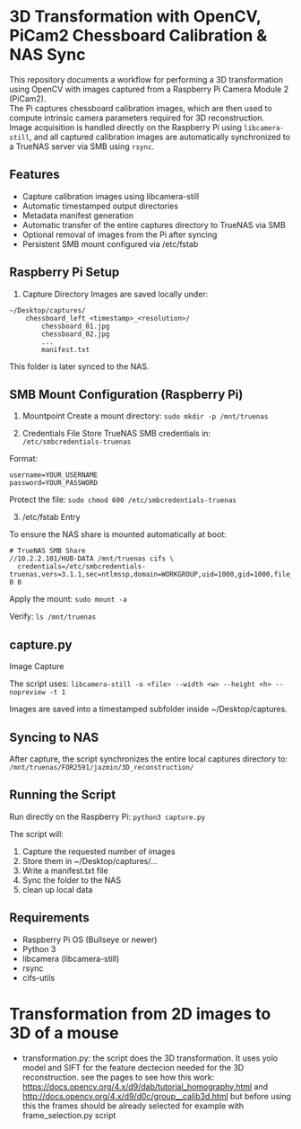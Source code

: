 # 3D Transformation with OpenCV, PiCam2 Chessboard Calibration & NAS Sync

This repository documents a workflow for performing a 3D transformation using OpenCV with images captured from a Raspberry Pi Camera Module 2 (PiCam2).  
The Pi captures chessboard calibration images, which are then used to compute intrinsic camera parameters required for 3D reconstruction.  
Image acquisition is handled directly on the Raspberry Pi using `libcamera-still`, and all captured calibration images are automatically synchronized to a TrueNAS server via SMB using `rsync`.

## Features

* Capture calibration images using libcamera-still
* Automatic timestamped output directories
* Metadata manifest generation
* Automatic transfer of the entire captures directory to TrueNAS via SMB
* Optional removal of images from the Pi after syncing
* Persistent SMB mount configured via /etc/fstab

## Raspberry Pi Setup
1. Capture Directory
Images are saved locally under:

```
~/Desktop/captures/
    chessboard_left_<timestamp>_<resolution>/
        chessboard_01.jpg
        chessboard_02.jpg
        ...
        manifest.txt
```

This folder is later synced to the NAS.

## SMB Mount Configuration (Raspberry Pi)

1. Mountpoint
Create a mount directory:
`sudo mkdir -p /mnt/truenas`

2. Credentials File
Store TrueNAS SMB credentials in:
`/etc/smbcredentials-truenas`


Format:
```
username=YOUR_USERNAME
password=YOUR_PASSWORD
```


Protect the file:
`sudo chmod 600 /etc/smbcredentials-truenas`

3. /etc/fstab Entry

To ensure the NAS share is mounted automatically at boot:
```
# TrueNAS SMB Share
//10.2.2.101/HUB-DATA /mnt/truenas cifs \
  credentials=/etc/smbcredentials-truenas,vers=3.1.1,sec=ntlmssp,domain=WORKGROUP,uid=1000,gid=1000,file_mode=0664,dir_mode=0775 0 0
``` 

Apply the mount:
`sudo mount -a`

Verify:
`ls /mnt/truenas`

## capture.py
Image Capture

The script uses:
`libcamera-still -o <file> --width <w> --height <h> --nopreview -t 1`

Images are saved into a timestamped subfolder inside ~/Desktop/captures.

## Syncing to NAS

After capture, the script synchronizes the entire local captures directory to:
`/mnt/truenas/FOR2591/jazmin/3D_reconstruction/`

## Running the Script

Run directly on the Raspberry Pi:
`python3 capture.py`

The script will:
1. Capture the requested number of images
2. Store them in ~/Desktop/captures/...
3. Write a manifest.txt file
4. Sync the folder to the NAS
5. clean up local data

## Requirements
* Raspberry Pi OS (Bullseye or newer)
* Python 3
* libcamera (libcamera-still)
* rsync
* cifs-utils

# Transformation from 2D images to 3D of a mouse

- transformation.py: the script does the 3D transformation. It uses yolo model and SIFT for the feature dectecion needed for the 3D reconstruction.
             see the pages to see how this work: https://docs.opencv.org/4.x/d9/dab/tutorial_homography.html and http://docs.opencv.org/4.x/d9/d0c/group__calib3d.html
             but before using this the frames should be already selected for example with frame_selection.py script



